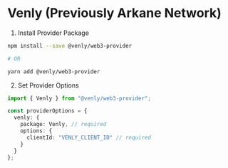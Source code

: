 # Venly (Previously Arkane Network)

1. Install Provider Package

```bash
npm install --save @venly/web3-provider

# OR

yarn add @venly/web3-provider
```

2. Set Provider Options

```typescript
import { Venly } from "@venly/web3-provider";

const providerOptions = {
  venly: {
    package: Venly, // required
    options: {
      clientId: "VENLY_CLIENT_ID" // required
    }
  }
};
```
